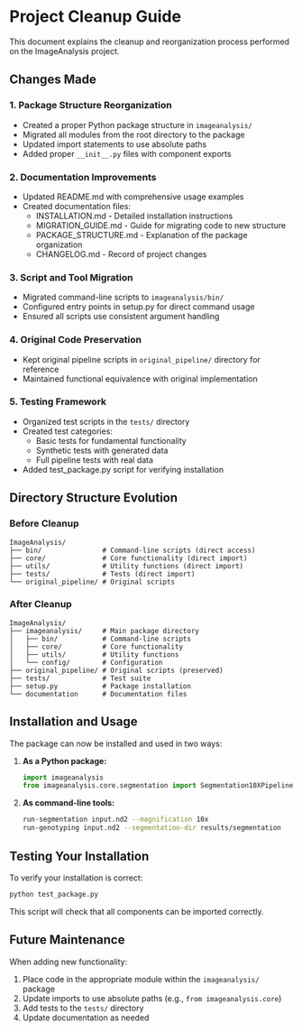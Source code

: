 # Project Cleanup Guide

This document explains the cleanup and reorganization process performed on the ImageAnalysis project.

## Changes Made

### 1. Package Structure Reorganization

- Created a proper Python package structure in `imageanalysis/`
- Migrated all modules from the root directory to the package
- Updated import statements to use absolute paths
- Added proper `__init__.py` files with component exports

### 2. Documentation Improvements

- Updated README.md with comprehensive usage examples
- Created documentation files:
  - INSTALLATION.md - Detailed installation instructions
  - MIGRATION_GUIDE.md - Guide for migrating code to new structure
  - PACKAGE_STRUCTURE.md - Explanation of the package organization
  - CHANGELOG.md - Record of project changes

### 3. Script and Tool Migration

- Migrated command-line scripts to `imageanalysis/bin/`
- Configured entry points in setup.py for direct command usage
- Ensured all scripts use consistent argument handling

### 4. Original Code Preservation

- Kept original pipeline scripts in `original_pipeline/` directory for reference
- Maintained functional equivalence with original implementation

### 5. Testing Framework

- Organized test scripts in the `tests/` directory
- Created test categories:
  - Basic tests for fundamental functionality
  - Synthetic tests with generated data
  - Full pipeline tests with real data
- Added test_package.py script for verifying installation

## Directory Structure Evolution

### Before Cleanup

```
ImageAnalysis/
├── bin/               # Command-line scripts (direct access)
├── core/              # Core functionality (direct import)
├── utils/             # Utility functions (direct import)
├── tests/             # Tests (direct import)
└── original_pipeline/ # Original scripts
```

### After Cleanup

```
ImageAnalysis/
├── imageanalysis/     # Main package directory
│   ├── bin/           # Command-line scripts
│   ├── core/          # Core functionality 
│   ├── utils/         # Utility functions
│   └── config/        # Configuration
├── original_pipeline/ # Original scripts (preserved)
├── tests/             # Test suite
├── setup.py           # Package installation
└── documentation      # Documentation files
```

## Installation and Usage

The package can now be installed and used in two ways:

1. **As a Python package:**
   ```python
   import imageanalysis
   from imageanalysis.core.segmentation import Segmentation10XPipeline
   ```

2. **As command-line tools:**
   ```bash
   run-segmentation input.nd2 --magnification 10x
   run-genotyping input.nd2 --segmentation-dir results/segmentation
   ```

## Testing Your Installation

To verify your installation is correct:

```bash
python test_package.py
```

This script will check that all components can be imported correctly.

## Future Maintenance

When adding new functionality:

1. Place code in the appropriate module within the `imageanalysis/` package
2. Update imports to use absolute paths (e.g., `from imageanalysis.core`)
3. Add tests to the `tests/` directory
4. Update documentation as needed